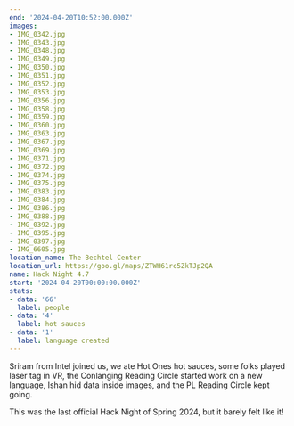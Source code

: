 ```yaml
---
end: '2024-04-20T10:52:00.000Z'
images:
- IMG_0342.jpg
- IMG_0343.jpg
- IMG_0348.jpg
- IMG_0349.jpg
- IMG_0350.jpg
- IMG_0351.jpg
- IMG_0352.jpg
- IMG_0353.jpg
- IMG_0356.jpg
- IMG_0358.jpg
- IMG_0359.jpg
- IMG_0360.jpg
- IMG_0363.jpg
- IMG_0367.jpg
- IMG_0369.jpg
- IMG_0371.jpg
- IMG_0372.jpg
- IMG_0374.jpg
- IMG_0375.jpg
- IMG_0383.jpg
- IMG_0384.jpg
- IMG_0386.jpg
- IMG_0388.jpg
- IMG_0392.jpg
- IMG_0395.jpg
- IMG_0397.jpg
- IMG_6605.jpg
location_name: The Bechtel Center
location_url: https://goo.gl/maps/ZTWH61rc5ZkTJp2QA
name: Hack Night 4.7
start: '2024-04-20T00:00:00.000Z'
stats:
- data: '66'
  label: people
- data: '4'
  label: hot sauces
- data: '1'
  label: language created
---
```


Sriram from Intel joined us, we ate Hot Ones hot sauces, some folks played laser tag in VR, the Conlanging Reading Circle started work on a new language, Ishan hid data inside images, and the PL Reading Circle kept going.

This was the last official Hack Night of Spring 2024, but it barely felt like it!